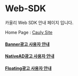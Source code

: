 # Web-SDK

카울리 Web SDK 안내 페이지 입니다. 

Home Page : [Cauly Site](http://cauly.net)

#### [Banner광고 사용자 안내](banner.md)
#### [NativeAD광고 사용자 안내](nativead.md)
#### [Floating광고 사용자 안내](floating.md)

